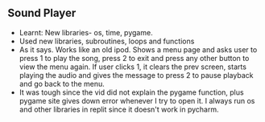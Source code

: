 ## Sound Player
- Learnt: New libraries- os, time, pygame.
- Used new libraries, subroutines, loops and functions
- As it says. Works like an old ipod. Shows a menu page and asks user to press 1 to play the song, press 2 to exit and press any other button to view the menu again. If user clicks 1, it clears the prev screen, starts playing the audio and gives the message to press 2 to pause playback and go back to the menu. 
- It was tough since the vid did not explain the pygame function, plus pygame site gives down error whenever I try to open it. I always run os and other libraries in replit since it doesn't work in pycharm.
